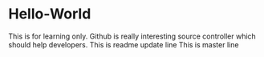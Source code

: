 # Hello-World
This is for learning only.
Github is really interesting source controller which should help developers.
This is readme update line
This is master line
